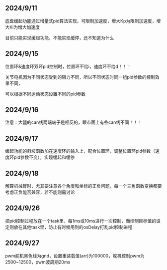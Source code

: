 ## 2024/9/11

底盘缓起功能通过增量式pid算法实现，可限制加速度，增大Kp为限制加速度，增大Ki为增大加速度

目前只能实现缓起功能，不能实现缓停，还不知道为什么

## 2024/9/15

位置环&速度环双环pid控制时，位置环不给i，速度环不给d！！！

关节电机因为不同状态受到的阻力不同，所以不同状态时同一组pid参数的控制效果不同，

可以根据不同运动状态设置不同的pid参数

## 2024/9/16

注意：大疆的can线两端端子是相反的，跟市面上有些can线不同！！！

## 2024/9/17

缓起功能的斜坡函数加在速度环的输入上，配合位置环，调整位置环pid参数（速度环pid参数不变），实现缓起和缓停

## 2024/9/18

解算机械臂时，尤其要注意各个角度和坐标的正负问题，每一个三角函数变换都要考虑正负能否兼容，若不能则需讨论

## 2024/9/26

把pid控制过程放在一个task里，每1ms或10ms进行一次控制，而控制目标值的设定则放在其他task里，防止有时候用到的osDelay打乱pid控制进程

## 2024/9/27

pwm舵机黑色线为gnd，设置重装载值(arr)为100000，舵机控制pwm为2500~12500，pwm波周期20ms
